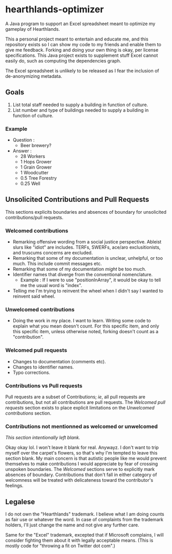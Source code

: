 # hearthlands-optimizer
A Java program to support an Excel spreadsheet meant to optimize my gameplay of Hearthlands.

This a personal project meant to entertain and educate me, and this repository exists so I can show my code to my friends and enable them to give me feedback. Forking and doing your own thing is okay, per license specifications. This Java project exists to supplement stuff Excel cannot easily do, such as computing the dependencies graph.

The Excel spreadsheet is unlikely to be released as I fear the inclusion of de-anonymizing metadata.

## Goals
1. List total staff needed to supply a building in function of culture.
2. List number and type of buildings needed to supply a building in function of culture.

### Example
* Question : 
  * Beer brewery?
* Answer :
  * 28 Workers
  * 1 Hops Grower
  * 1 Grain Grower
  * 1 Woodcutter
  * 0.5 Tree Forestry
  * 0.25 Well
  
## Unsolicited Contributions and Pull Requests
This sections explicits boundaries and absences of boundary for unsolicited contributions/pull requests.

### Welcomed contributions
* Remarking offensive wording from a social justice perspective. Ableist slurs like "idiot" are includes. TERFs, SWERFs, ace/aro exclusitionists, and truscums concerns are excluded.
* Remarking that some of my documentation is unclear, unhelpful, or too much. This include commit messages etc.
* Remarking that some of my documentation *might* be too much.
* Identifier names that diverge from the conventional nomenclature.
  * Example : If I were to use "positionInArray", it would be okay to tell me the usual word is "index".
* Telling me I'm trying to reinvent the wheel when I didn't say I wanted to reinvent said wheel.

### Unwelcomed contributions
* Doing the work in my place. I want to learn. Writing some code to explain what you mean doesn't count. For this specific item, and only this specific item, unless otherwise noted, forking doesn't count as a "contribution".

### Welcomed pull requests
* Changes to documentation (comments etc).
* Changes to identifier names.
* Typo corrections.

### Contributions vs Pull requests
Pull requests are a subset of Contributions; *ie*, all pull requests are contributions, but not all contributions are pull requests. The *Welcomed pull requests* section exists to place explicit limitations on the *Unwelcomed contributions* section.

### Contributions not mentionned as welcomed or unwelcomed
*This section intentionally left blank.*

Okay okay lol. I won't leave it blank for real. Anywayz. I don't want to trip myself over the carpet's flowers, so that's why I'm tempted to leave this section blank. My main concern is that autistic people like me would prevent themselves to make contributions I would appreciate by fear of crossing unspoken boundaries. The *Welcomed* sections serve to explicitly mark absences of boundary. Contributions that don't fall in either category of welcomness will be treated with delicateness toward the contributor's feelings.

## Legalese
I do not own the "Hearthlands" trademark. I believe what I am doing counts as fair use or whatever the word. In case of complaints from the trademark holders, I'll just change the name and not give any further care.

Same for the "Excel" trademark, excepted that if Microsoft complains, I will consider fighting them about it with legally acceptable means. (This is mostly code for "throwing a fit on Twitter dot com".)
